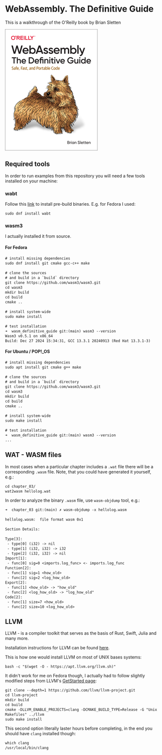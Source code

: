 # WebAssembly. The Definitive Guide

This is a walkthrough of the O'Reilly book by Brian Sletten

![WebAssembly the Definitive Guide](images/wasm_book.png)

## Required tools

In order to run examples from this repository you will need a few tools installed on your machine:

### wabt

Follow this [link](https://github.com/WebAssembly/wabt?tab=readme-ov-file#installing-prebuilt-binaries) to install
pre-build binaries. E.g. for Fedora I used:

```shell
sudo dnf install wabt
```

### wasm3

I actually installed it from source.

#### For Fedora

```shell
# install missing dependencies
sudo dnf install git cmake gcc-c++ make

# clone the sources
# and build in a `build` directory
git clone https://github.com/wasm3/wasm3.git
cd wasm3
mkdir build
cd build
cmake ..

# install system-wide
sudo make install

# test installation
➜  wasm_definitive_guide git:(main) wasm3 --version                               
Wasm3 v0.5.1 on x86_64
Build: Dec 27 2024 15:34:31, GCC 13.3.1 20240913 (Red Hat 13.3.1-3)
```

#### For Ubuntu / POP!_OS


```shell
# install missing dependencies
sudo apt install git cmake g++ make

# clone the sources
# and build in a `build` directory
git clone https://github.com/wasm3/wasm3.git
cd wasm3
mkdir build
cd build
cmake ..

# install system-wide
sudo make install

# test installation
➜  wasm_definitive_guide git:(main) wasm3 --version                               
...
```

## WAT - WASM files

In most cases when a particular chapter includes a `.wat` file there will
be a corresponding `.wasm` file. Note, that you could have generated it yourself, e.g.:

```shell
cd chapter_03/
wat2wasm hellolog.wat
```

In order to analyze the binary `.wasm` file, use `wasm-objdump` tool, e.g.:

```shell
➜  chapter_03 git:(main) ✗ wasm-objdump -x hellolog.wasm

hellolog.wasm:  file format wasm 0x1

Section Details:

Type[3]:
 - type[0] (i32) -> nil
 - type[1] (i32, i32) -> i32
 - type[2] (i32, i32) -> nil
Import[1]:
 - func[0] sig=0 <imports.log_func> <- imports.log_func
Function[2]:
 - func[1] sig=1 <how_old>
 - func[2] sig=2 <log_how_old>
Export[2]:
 - func[1] <how_old> -> "how_old"
 - func[2] <log_how_old> -> "log_how_old"
Code[2]:
 - func[1] size=7 <how_old>
 - func[2] size=10 <log_how_old>
 ```

## LLVM

LLVM - is a compiler toolkit that serves as the basis of Rust, Swift, Julia and many more.

Installation instructions for LLVM can be found [here](https://apt.llvm.org/).

This is how one would install LLVM on most of UNIX bases systems:

```shell
bash -c "$(wget -O - https://apt.llvm.org/llvm.sh)"
```

It didn't work for me on Fedora though, I actually had to follow slightly modified steps from LLVM's [GetStarted page](https://clang.llvm.org/get_started.html):

```shell
git clone --depth=1 https://github.com/llvm/llvm-project.git
cd llvm-project
mkdir build
cd build
cmake -DLLVM_ENABLE_PROJECTS=clang -DCMAKE_BUILD_TYPE=Release -G "Unix Makefiles" ../llvm
sudo make install
```

This second option literally laster hours before completing, in the end you should have `clang` installed though:

```shell
which clang
/usr/local/bin/clang
```